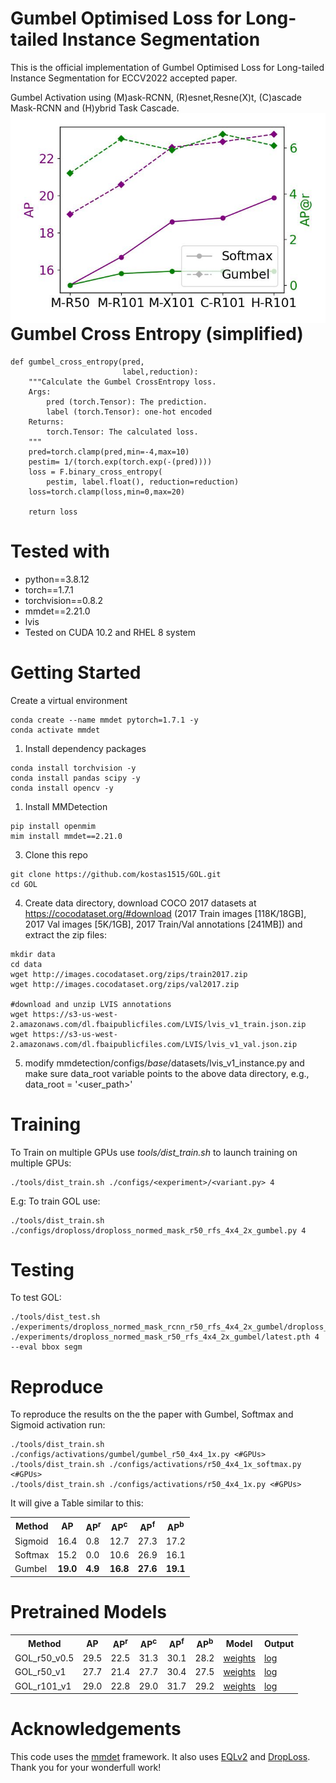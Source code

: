 <h1> Gumbel Optimised Loss for Long-tailed Instance Segmentation </h1>

This is the official implementation of Gumbel Optimised Loss for Long-tailed Instance Segmentation for ECCV2022 accepted paper.

Gumbel Activation using (M)ask-RCNN, (R)esnet,Resne(X)t, (C)ascade Mask-RCNN and (H)ybrid Task Cascade.
<img src="./figures/ap_maskrcnn.jpg"
     alt="Performance of Gumbel activation"
     style="float: left; margin-right: 10px;"
/>
<h1> Gumbel Cross Entropy (simplified)</h1>

```
def gumbel_cross_entropy(pred,
                         label,reduction):
    """Calculate the Gumbel CrossEntropy loss.
    Args:
        pred (torch.Tensor): The prediction.
        label (torch.Tensor): one-hot encoded
    Returns:
        torch.Tensor: The calculated loss.
    """
    pred=torch.clamp(pred,min=-4,max=10)
    pestim= 1/(torch.exp(torch.exp(-(pred))))
    loss = F.binary_cross_entropy(
        pestim, label.float(), reduction=reduction)
    loss=torch.clamp(loss,min=0,max=20)

    return loss
```

<h1> Tested with </h1>
<div>
 <ul>
  <li>python==3.8.12</li>
  <li>torch==1.7.1</li>
  <li>torchvision==0.8.2</li>
  <li>mmdet==2.21.0</li>
  <li>lvis</li>
  <li>Tested on CUDA 10.2 and RHEL 8 system</li>
</ul> 
</div>


<h1> Getting Started </h1>
Create a virtual environment

```
conda create --name mmdet pytorch=1.7.1 -y
conda activate mmdet
```

1. Install dependency packages
```
conda install torchvision -y
conda install pandas scipy -y
conda install opencv -y
```

1. Install MMDetection
```
pip install openmim
mim install mmdet==2.21.0
```
3. Clone this repo
```
git clone https://github.com/kostas1515/GOL.git
cd GOL
```
4. Create data directory, download COCO 2017 datasets at https://cocodataset.org/#download (2017 Train images [118K/18GB], 2017 Val images [5K/1GB], 2017 Train/Val annotations [241MB]) and extract the zip files:
```
mkdir data
cd data
wget http://images.cocodataset.org/zips/train2017.zip
wget http://images.cocodataset.org/zips/val2017.zip

#download and unzip LVIS annotations
wget https://s3-us-west-2.amazonaws.com/dl.fbaipublicfiles.com/LVIS/lvis_v1_train.json.zip
wget https://s3-us-west-2.amazonaws.com/dl.fbaipublicfiles.com/LVIS/lvis_v1_val.json.zip

```

5. modify mmdetection/configs/_base_/datasets/lvis_v1_instance.py and make sure data_root variable points to the above data directory, e.g.,
data_root = '<user_path>'

<h1>Training</h1>
To Train on multiple GPUs use <i>tools/dist_train.sh</i> to launch training on multiple GPUs:

```
./tools/dist_train.sh ./configs/<experiment>/<variant.py> 4
```

E.g: To train GOL use:
```
./tools/dist_train.sh ./configs/droploss/droploss_normed_mask_r50_rfs_4x4_2x_gumbel.py 4
```
<h1>Testing</h1>

To test GOL:
```
./tools/dist_test.sh ./experiments/droploss_normed_mask_rcnn_r50_rfs_4x4_2x_gumbel/droploss_normed_mask_r50_rfs_4x4_2x_gumbel.py ./experiments/droploss_normed_mask_r50_rfs_4x4_2x_gumbel/latest.pth 4 --eval bbox segm
```


<h1>Reproduce</h1>
To reproduce the results on the the paper with Gumbel, Softmax and Sigmoid activation run:

```
./tools/dist_train.sh ./configs/activations/gumbel/gumbel_r50_4x4_1x.py <#GPUs>
./tools/dist_train.sh ./configs/activations/r50_4x4_1x_softmax.py <#GPUs>
./tools/dist_train.sh ./configs/activations/r50_4x4_1x.py <#GPUs>
```
It will give a Table similar to this:
<table style="float: center; margin-right: 10px;">
    <tr>
        <th>Method</th>
        <th>AP</th>
        <th>AP<sup>r</sup></th>
        <th>AP<sup>c</sup></th>
        <th>AP<sup>f</sup></th>
        <th>AP<sup>b</sup></th>
    </tr>
    <tr>
        <td>Sigmoid</td>
        <td>16.4</td>
        <td>0.8</td>
        <td>12.7</td>
        <td>27.3</td>
        <td>17.2</td>
    </tr>
    <tr>
        <td>Softmax</td>
        <td>15.2</td>
        <td>0.0</td>
        <td>10.6</td>
        <td>26.9</td>
        <td>16.1</td>
    </tr>
    <tr>
        <td>Gumbel</td>
        <td><b>19.0</b></td>
        <td><b>4.9</b></td>
        <td><b>16.8</b></td>
        <td><b>27.6</b></td>
        <td><b>19.1</b></td>
    </tr>

</table>
    
<h1>Pretrained Models</h1>
<table style="float: center; margin-right: 10px;">
    <tr>
        <th>Method</th>
        <th>AP</th>
        <th>AP<sup>r</sup></th>
        <th>AP<sup>c</sup></th>
        <th>AP<sup>f</sup></th>
        <th>AP<sup>b</sup></th>
        <th>Model</th>
        <th>Output</th>
    </tr>
    <tr>
        <td>GOL_r50_v0.5</td>
        <td>29.5</td>
        <td>22.5</td>
        <td>31.3</td>
        <td>30.1</td>
        <td>28.2</td>
        <td><a href="https://www.dropbox.com/s/pl2t9aug7rrwuja/epoch_24.pth?dl=0">weights</a></td>
        <td><a href="https://www.dropbox.com/s/6tc73ke3hq8zqzc/20220524_141924.log?dl=0">log</a></td>
    </tr>
    <tr>
        <td>GOL_r50_v1</td>
        <td>27.7</td>
        <td>21.4</td>
        <td>27.7</td>
        <td>30.4</td>
        <td>27.5</td>
        <td><a href="https://www.dropbox.com/s/caav66oardal9ny/epoch_24.pth?dl=0">weights</a></td>
        <td><a href="https://www.dropbox.com/s/ei31bb2supyn6ef/20220711_133821.log?dl=0">log</a></td>
    </tr>
    <tr>
        <td>GOL_r101_v1</td>
        <td>29.0</td>
        <td>22.8</td>
        <td>29.0</td>
        <td>31.7</td>
        <td>29.2</td>
        <td><a href="https://www.dropbox.com/s/l76cge8hbb4s2e9/epoch_24.pth?dl=0">weights</a></td>
        <td><a href="https://www.dropbox.com/s/o92neoc1ogopokg/20220711_074416.log?dl=0">log</a></td>
    </tr>

</table>

     
<h1> Acknowledgements </h1>
     This code uses the <a href='https://github.com/open-mmlab/mmdetection'>mmdet</a> framework. It also uses <a href='https://github.com/tztztztztz/eqlv2'>EQLv2</a> and <a href='https://github.com/timy90022/DropLoss'>DropLoss</a>. Thank you for your wonderfull work! 
     

     
